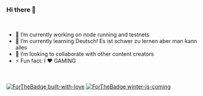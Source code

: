 ### Hi there 👋

<!--
**neuweltgeld/neuweltgeld** is a ✨ _special_ ✨ repository because its `README.md` (this file) appears on your GitHub profile.

Here are some ideas to get you started:

- 
- 
- 👯 I’m looking to collaborate on ...
- 🤔 I’m looking for help with ...
- 💬 Ask me about ...
- 
- 😄 Pronouns: ...
- ⚡ Fun fact: ...
--><br>
<ul>
<li>🔭 I’m currently working on node running and testnets</li>
<li>🌱 I’m currently learning Deutsch! Es ist schwer zu lernen aber man kann alles</li>
<li>👯 I’m looking to collaborate with other content creators  </li>
<li>⚡ Fun fact: I ❤️ GAMING  </li>
</ul>

<br>

[![ForTheBadge built-with-love](http://ForTheBadge.com/images/badges/built-with-love.svg)](https://GitHub.com/Naereen/) [![ForTheBadge winter-is-coming](http://ForTheBadge.com/images/badges/winter-is-coming.svg)](http://ForTheBadge.com)
